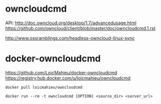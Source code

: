 
# owncloudcmd

API: http://doc.owncloud.org/desktop/1.7/advancedusage.html
https://github.com/owncloud/client/blob/master/doc/owncloudcmd.1.rst

http://www.ossramblings.com/headless-owncloud-linux-sync


# docker-owncloudcmd

https://github.com/LoicMahieu/docker-owncloudcmd
https://registry.hub.docker.com/u/loicmahieu/owncloudcmd

```
docker pull loicmahieu/owncloudcmd
```

```
docker run --rm -t owncloudcmd [OPTION] <source_dir> <server_url>
```
